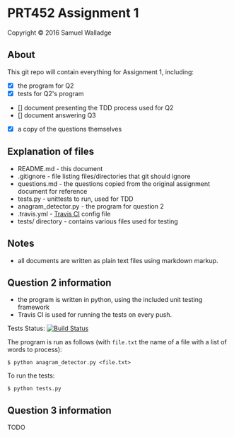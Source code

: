 
# PRT452 Assignment 1

Copyright © 2016 Samuel Walladge

## About

This git repo will contain everything for Assignment 1, including:

- [x] the program for Q2
- [x] tests for Q2's program
- [] document presenting the TDD process used for Q2
- [] document answering Q3
- [x] a copy of the questions themselves

## Explanation of files

- README.md - this document
- .gitignore - file listing files/directories that git should ignore
- questions.md - the questions copied from the original assignment document for reference
- tests.py - unittests to run, used for TDD
- anagram_detector.py - the program for question 2
- .travis.yml - [Travis CI](https://travis-ci.org) config file
- tests/ directory - contains various files used for testing


## Notes

- all documents are written as plain text files using markdown markup.


## Question 2 information

- the program is written in python, using the included unit testing framework
- Travis CI is used for running the tests on every push. 

Tests Status:  [![Build Status](https://travis-ci.org/swalladge/prt452-a1.svg?branch=master)](https://travis-ci.org/swalladge/prt452-a1)

The program is run as follows (with `file.txt` the name of a file with a list of words to process):

```
$ python anagram_detector.py <file.txt>
```

To run the tests:

```
$ python tests.py
```

## Question 3 information

TODO

